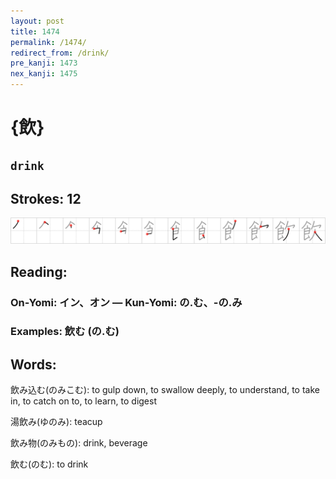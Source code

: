 ```yaml
---
layout: post
title: 1474
permalink: /1474/
redirect_from: /drink/
pre_kanji: 1473
nex_kanji: 1475
---
```


# {飲}

## `drink`

## Strokes: 12

<div class="stroke"><img src="../images/E9A3B2.png" /></div>

## Reading:

### On-Yomi: イン、オン &mdash; Kun-Yomi: の.む、-の.み

### Examples: 飲む (の.む)

## Words:

飲み込む(のみこむ): to gulp down, to swallow deeply, to understand, to take in, to catch on to, to learn, to digest

湯飲み(ゆのみ): teacup

飲み物(のみもの): drink, beverage

飲む(のむ): to drink
